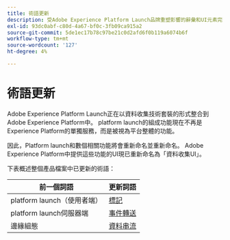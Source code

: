 ```yaml
---
title: 術語更新
description: 受Adobe Experience Platform Launch品牌重塑影響的辭彙和UI元素完整清單。
exl-id: 93dc0abf-c80d-4a67-bf0c-3fb09ca915a2
source-git-commit: 5de1ec17b78c97be21c0d2afd6f0b119a6074b6f
workflow-type: tm+mt
source-wordcount: '127'
ht-degree: 4%

---
```


# 術語更新

Adobe Experience Platform Launch正在以資料收集技術套裝的形式整合到Adobe Experience Platform中。 platform launch的組成功能現在不再是Experience Platform的單獨服務，而是被視為平台整體的功能。

因此，Platform launch和數個相關功能將會重新命名並重新命名。 Adobe Experience Platform中提供這些功能的UI現已重新命名為「資料收集UI」。

下表概述整個產品檔案中已更新的術語：

| 前一個詞語 | 更新詞語 |
|---|---|
| platform launch（使用者端） | [標記](./home.md) |
| platform launch伺服器端 | [事件轉送](./ui/event-forwarding/overview.md) |
| 邊緣組態 | [資料串流](/help/datastreams/overview.md) |
